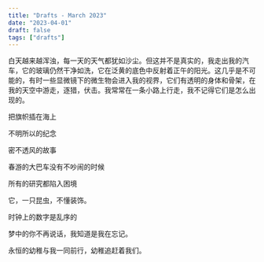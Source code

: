 ```yaml
---
title: "Drafts - March 2023"
date: "2023-04-01"
draft: false
tags: ["drafts"]
---
```


白天越来越浑浊，每一天的天气都犹如沙尘。但这并不是真实的，我走出我的汽车，它的玻璃仍然干净如洗，它在泛黄的底色中反射着正午的阳光。这几乎是不可能的，有时一些显微镜下的微生物会进入我的视界，它们有透明的身体和骨架，在我的天空中游走，逐猎，伏击。我常常在一条小路上行走，我不记得它们是怎么出现的。

把旗帜插在海上

不明所以的纪念

密不透风的故事

春游的大巴车没有不吵闹的时候

所有的研究都陷入困境

它，一只昆虫，不懂装饰。

时钟上的数字是乱序的

梦中的你不再说话，我知道是我在忘记。

永恒的幼稚与我一同前行，幼稚追赶着我们。
